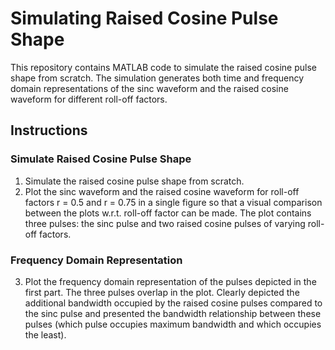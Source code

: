 # Simulating Raised Cosine Pulse Shape

This repository contains MATLAB code to simulate the raised cosine pulse shape from scratch. The simulation generates both time and frequency domain representations of the sinc waveform and the raised cosine waveform for different roll-off factors.

## Instructions

### Simulate Raised Cosine Pulse Shape
1. Simulate the raised cosine pulse shape from scratch.
2. Plot the sinc waveform and the raised cosine waveform for roll-off factors r = 0.5 and r = 0.75 in a single figure so that a visual comparison between the plots w.r.t. roll-off factor can be made. The plot contains three pulses: the sinc pulse and two raised cosine pulses of varying roll-off factors.

### Frequency Domain Representation
3. Plot the frequency domain representation of the pulses depicted in the first part. The three pulses overlap in the plot. Clearly depicted the additional bandwidth occupied by the raised cosine pulses compared to the sinc pulse and presented the bandwidth relationship between these pulses (which pulse occupies maximum bandwidth and which occupies the least).

